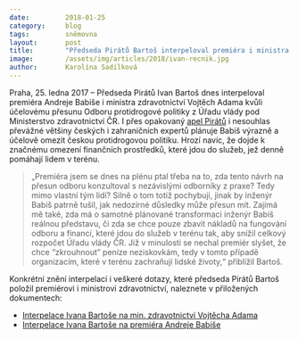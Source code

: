 ```yaml
---
date:         2018-01-25
category:     blog
tags:         sněmovna
layout:       post
title:        "Předseda Pirátů Bartoš interpeloval premiéra i ministra zdravotnictví kvůli účelovému oslabení české protidrogové politiky"
image:        /assets/img/articles/2018/ivan-recnik.jpg
author:       Karolína Sadílková
---
```


Praha, 25. ledna 2017 – Předseda Pirátů Ivan Bartoš dnes interpeloval premiéra Andreje Babiše i ministra zdravotnictví Vojtěch Adama kvůli účelovému přesunu Odboru protidrogové politiky z Úřadu vlády pod Ministerstvo zdravotnictví ČR. I přes opakovaný [apel Pirátů](https://www.pirati.cz/tiskove-zpravy/babis-planuje-cistky-na-uradu-vlady.html) i nesouhlas převážné většiny českých i zahraničních expertů plánuje Babiš výrazně a účelově omezit českou protidrogovou politiku. Hrozí navíc, že dojde k značnému omezení finančních prostředků, které jdou do služeb, jež denně pomáhají lidem v terénu. 

> „Premiéra jsem se dnes na plénu ptal třeba na to, zda tento návrh na přesun odboru konzultoval s nezávislými odborníky z praxe? Tedy mimo vlastní tým lidí? Silně o tom totiž pochybuji, jinak by inženýr Babiš patrně tušil, jak nedozírné důsledky může přesun mít. Zajímá mě také, zda má o samotné plánované transformaci inženýr Babiš reálnou představu, či zda se chce pouze zbavit nákladů na fungování odboru a financí, které jdou do služeb v terénu tak, aby snížil celkový rozpočet Úřadu vlády ČR. Již v minulosti se nechal premiér slyšet, že chce “zkrouhnout” peníze neziskovkám, tedy v tomto případě organizacím, které v terénu zachraňují lidské životy,“ přiblížil Bartoš.

Konkrétní znění interpelací i veškeré dotazy, které předseda Pirátů Bartoš položil premiérovi i ministrovi zdravotnictví, naleznete v přiložených dokumentech:

* [Interpelace Ivana Bartoše na min. zdravotnictví Vojtěcha Adama](https://github.com/pirati-web/pirati.cz/blob/gh-pages/assets/pdf/interpelace-adam-protidrogova-politika.pdf)
* [Interpelace Ivana Bartoše na premiéra Andreje Babiše](https://github.com/pirati-web/pirati.cz/blob/gh-pages/assets/pdf/interpelace-babis-protidrogova-politika.pdf)
